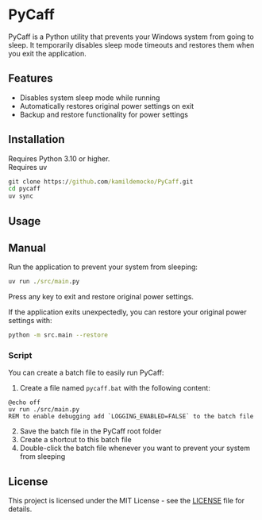 # PyCaff

PyCaff is a Python utility that prevents your Windows system from going to sleep. It temporarily disables sleep mode timeouts and restores them when you exit the application.

## Features

- Disables system sleep mode while running
- Automatically restores original power settings on exit
- Backup and restore functionality for power settings

## Installation

Requires Python 3.10 or higher.  
Requires uv  

```cmd
git clone https://github.com/kamildemocko/PyCaff.git
cd pycaff
uv sync
```

## Usage

## Manual

Run the application to prevent your system from sleeping:

```cmd
uv run ./src/main.py
```

Press any key to exit and restore original power settings.

If the application exits unexpectedly, you can restore your original power settings with:

```bash
python -m src.main --restore
```

### Script

You can create a batch file to easily run PyCaff:

1. Create a file named `pycaff.bat` with the following content:

```batch
@echo off
uv run ./src/main.py
REM to enable debugging add `LOGGING_ENABLED=FALSE` to the batch file
```


2. Save the batch file in the PyCaff root folder
3. Create a shortcut to this batch file
3. Double-click the batch file whenever you want to prevent your system from sleeping

## License

This project is licensed under the MIT License - see the [LICENSE](LICENSE) file for details.